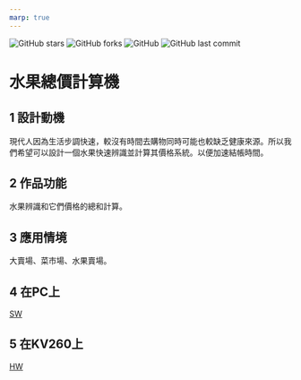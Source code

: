 ```yaml
---
marp: true
---
```


![GitHub stars](https://img.shields.io/github/stars/fader2077/Fruit-calculator-based-on-kv260?style=social)
![GitHub forks](https://img.shields.io/github/forks/fader2077/Fruit-calculator-based-on-kv260?style=social)
![GitHub](https://img.shields.io/github/license/fader2077/Fruit-calculator-based-on-kv260)
![GitHub last commit](https://img.shields.io/github/last-commit/fader2077/Fruit-calculator-based-on-kv260)

# 水果總價計算機

## 1	設計動機
現代人因為生活步調快速，較沒有時間去購物同時可能也較缺乏健康來源。所以我們希望可以設計一個水果快速辨識並計算其價格系統。以便加速結帳時間。

## 2	作品功能
水果辨識和它們價格的總和計算。

## 3    應用情境
大賣場、菜市場、水果賣場。

## 4 在PC上

[SW](SW/PC_Readme.md)

## 5 在KV260上

[HW](HW/Kv260_Readme.md)
